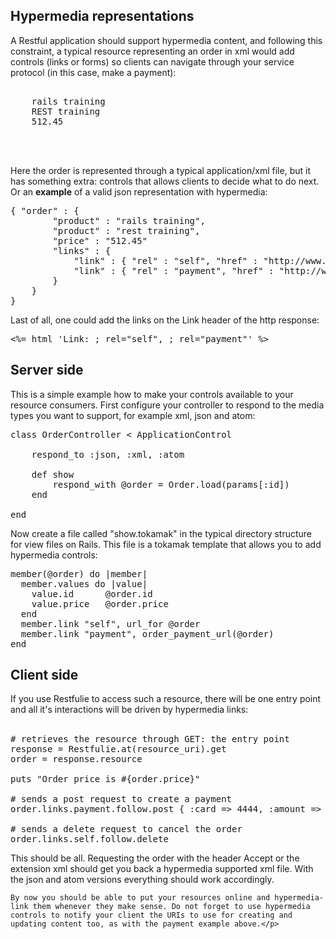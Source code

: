 ## Hypermedia representations

<p>A Restful application should support hypermedia content, and following this constraint, a typical resource representing an order in xml would add controls (links or forms) so clients can navigate through your service protocol (in this case, make a payment):</p>

<pre>
<order xmlns:atom="http://www.w3.org/2005/Atom">
	<product>rails training</product>
	<product>REST training</product>
	<price>512.45</price>
	<atom:link rel="self" href="http://www.caelum.com.br/orders/1" />
	<atom:link rel="payment" href="http://www.caelum.com.br/orders/1/payment" />
</order>
</pre>

Here the order is represented through a typical application/xml file, but it has something extra: controls that allows clients to decide what to do next.
Or an <b>example</b> of a valid json representation with hypermedia:

<pre>
{ "order" : {
		"product" : "rails training",
		"product" : "rest training",
		"price" : "512.45"
		"links" : {
			"link" : { "rel" : "self", "href" : "http://www.caelum.com.br/orders/1"},
			"link" : { "rel" : "payment", "href" : "http://www.caelum.com.br/orders/1/payment"}
		}
	}
}
</pre>

Last of all, one could add the links on the Link header of the http response:

<pre>
<%= html 'Link: <http://www.caelum.com.br/orders/1>; rel="self", <http://www.caelum.com.br/orders/1/payment>; rel="payment"' %>
</pre>

## Server side

<p>This is a simple example how to make your controls available to your resource consumers. First configure your controller to respond to the media types you want to support, for example xml, json and atom:</p>

<pre>
class OrderController < ApplicationControl

	respond_to :json, :xml, :atom

	def show
		respond_with @order = Order.load(params[:id])
	end

end
</pre>

Now create a file called "show.tokamak" in the typical directory structure for view files on Rails. This file is a tokamak template that allows you to add
hypermedia controls:

<pre>
member(@order) do |member|  
  member.values do |value|
    value.id      @order.id
    value.price   @order.price
  end
  member.link "self", url_for @order
  member.link "payment", order_payment_url(@order)
end
</pre>

## Client side

<p>
	If you use Restfulie to access such a resource, there will be one entry point and all it's interactions will be driven by hypermedia links:<br/><br/>
	
<pre>
# retrieves the resource through GET: the entry point
response = Restfulie.at(resource_uri).get
order = response.resource

puts "Order price is #{order.price}"

# sends a post request to create a payment
order.links.payment.follow.post { :card => 4444, :amount => order.cost}

# sends a delete request to cancel the order
order.links.self.follow.delete
</pre>
</p>

<p>This should be all. Requesting the order with the header Accept or the extension xml should get you back a hypermedia supported xml file. With the json and atom versions everything should work accordingly.
	
	By now you should be able to put your resources online and hypermedia-link them whenever they make sense. Do not forget to use hypermedia controls to notify your client the URIs to use for creating and updating content too, as with the payment example above.</p>

</div>


